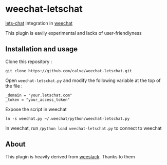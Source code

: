 # weechat-letschat

[lets-chat](http://sdelements.github.io/lets-chat/) integration in
[weechat](https://weechat.org/)

This plugin is eavily experimental and lacks of user-friendlyness

## Installation and usage

Clone this repository :

    git clone https://github.com/calve/weechat-letschat.git

Open ``weechat-letschat.py`` and modify the following variable at the
top of the file :

    _domain = "your.letschat.com"
    _token = "your_access_token"

Expose the script in weechat

``ln -s weechat.py ~/.weechat/python/weechat-letschat.py``


In weechat, run ``/python load weechat-letschat.py`` to connect to weechat

## About

This plugin is heavily derived from
[weeslack](https://github.com/rawdigits/wee-slack). Thanks to them
